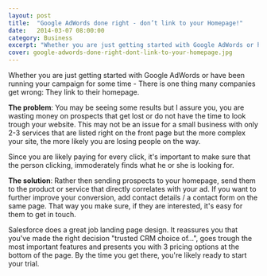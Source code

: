 ```yaml
---
layout: post
title:  "Google AdWords done right - don’t link to your Homepage!"
date:   2014-03-07 08:00:00
category: Business
excerpt: "Whether you are just getting started with Google AdWords or have been running your campaign for some time - There is one thing many companies get wrong: They link to their homepage."
cover: google-adwords-done-right-dont-link-to-your-homepage.jpg
---
```


Whether you are just getting started with Google AdWords or have been running your campaign for some time - There is one thing many companies get wrong: They link to their homepage.

**The problem**: You may be seeing some results but I assure you, you are wasting money on prospects that get lost or do not have the time to look trough your website. This may not be an issue for a small business with only 2-3 services that are listed right on the front page but the more complex your site, the more likely you are losing people on the way.

Since you are likely paying for every click, it's important to make sure that the person clicking, immoderately finds what he or she is looking for.

**The solution**: Rather then sending prospects to your homepage, send them to the product or service that directly correlates with your ad. If you want to further improve your conversion, add contact details / a contact form on the same page. That way you make sure, if they are interested, it's easy for them to get in touch.

Salesforce does a great job landing page design. It reassures you that you've made the right decision "trusted CRM choice of...", goes trough the most important features and presents you with 3 pricing options at the bottom of the page. By the time you get there, you're likely ready to start your trial.

